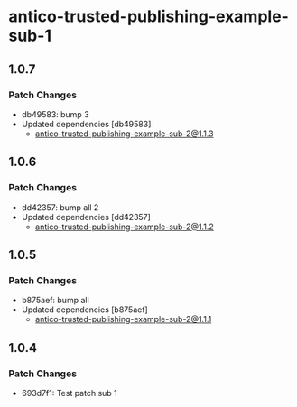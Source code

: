 # antico-trusted-publishing-example-sub-1

## 1.0.7

### Patch Changes

- db49583: bump 3
- Updated dependencies [db49583]
  - antico-trusted-publishing-example-sub-2@1.1.3

## 1.0.6

### Patch Changes

- dd42357: bump all 2
- Updated dependencies [dd42357]
  - antico-trusted-publishing-example-sub-2@1.1.2

## 1.0.5

### Patch Changes

- b875aef: bump all
- Updated dependencies [b875aef]
  - antico-trusted-publishing-example-sub-2@1.1.1

## 1.0.4

### Patch Changes

- 693d7f1: Test patch sub 1
